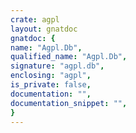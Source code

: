 ```yaml
---
crate: agpl
layout: gnatdoc
gnatdoc: {
name: "Agpl.Db",
qualified_name: "Agpl.Db",
signature: "agpl.db",
enclosing: "agpl",
is_private: false,
documentation: "",
documentation_snippet: "",
}
---
```

